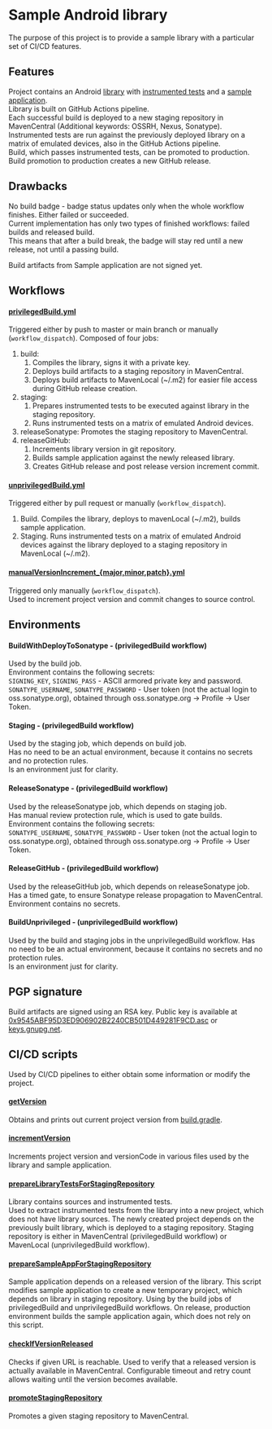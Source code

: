 # Sample Android library
The purpose of this project is to provide a sample library with a particular set of CI/CD features.

## Features

Project contains an Android [library](lib) with [instrumented tests](lib/src/androidTest/java/com/viliussutkus89/samplelib/ExampleInstrumentedTest.java) and a [sample application](sampleapp).  
Library is built on GitHub Actions pipeline.  
Each successful build is deployed to a new staging repository in MavenCentral (Additional keywords: OSSRH, Nexus, Sonatype).  
Instrumented tests are run against the previously deployed library on a matrix of emulated devices, also in the GitHub Actions pipeline.  
Build, which passes instrumented tests, can be promoted to production.  
Build promotion to production creates a new GitHub release.

## Drawbacks

No build badge - badge status updates only when the whole workflow finishes. Either failed or succeeded.  
Current implementation has only two types of finished workflows: failed builds and released build.  
This means that after a build break, the badge will stay red until a new release, not until a passing build.

Build artifacts from Sample application are not signed yet.

## Workflows

#### [privilegedBuild.yml](.github/workflows/privilegedBuild.yml)
Triggered either by push to master or main branch or manually (`workflow_dispatch`).
Composed of four jobs:
1) build:
   1) Compiles the library, signs it with a private key. 
   1) Deploys build artifacts to a staging repository in MavenCentral.
   1) Deploys build artifacts to MavenLocal (~/.m2) for easier file access during GitHub release creation.
1) staging:
   1) Prepares instrumented tests to be executed against library in the staging repository.
   1) Runs instrumented tests on a matrix of emulated Android devices.
1) releaseSonatype: Promotes the staging repository to MavenCentral.
1) releaseGitHub:
   1) Increments library version in git repository.
   1) Builds sample application against the newly released library.
   1) Creates GitHub release and post release version increment commit.

#### [unprivilegedBuild.yml](.github/workflows/unprivilegedBuild.yml)
Triggered either by pull request or manually (`workflow_dispatch`).
1) Build. Compiles the library, deploys to mavenLocal (~/.m2), builds sample application.
2) Staging. Runs instrumented tests on a matrix of emulated Android devices against the library deployed to a staging repository in MavenLocal (~/.m2).

#### [manualVersionIncrement_{major,minor,patch}.yml](.github/workflows/manualVersionIncrement_major.yml)
Triggered only manually (`workflow_dispatch`).  
Used to increment project version and commit changes to source control.

## Environments
#### BuildWithDeployToSonatype - (privilegedBuild workflow)
Used by the build job.  
Environment contains the following secrets:  
`SIGNING_KEY`, `SIGNING_PASS` - ASCII armored private key and password.  
`SONATYPE_USERNAME`, `SONATYPE_PASSWORD` - User token (not the actual login to oss.sonatype.org), obtained through oss.sonatype.org -> Profile -> User Token.

#### Staging - (privilegedBuild workflow)
Used by the staging job, which depends on build job.  
Has no need to be an actual environment, because it contains no secrets and no protection rules.  
Is an environment just for clarity.

#### ReleaseSonatype - (privilegedBuild workflow)
Used by the releaseSonatype job, which depends on staging job.  
Has manual review protection rule, which is used to gate builds.  
Environment contains the following secrets:   
`SONATYPE_USERNAME`, `SONATYPE_PASSWORD` - User token (not the actual login to oss.sonatype.org), obtained through oss.sonatype.org -> Profile -> User Token.

#### ReleaseGitHub - (privilegedBuild workflow)
Used by the releaseGitHub job, which depends on releaseSonatype job.
Has a timed gate, to ensure Sonatype release propagation to MavenCentral.
Environment contains no secrets.

#### BuildUnprivileged - (unprivilegedBuild workflow)
Used by the build and staging jobs in the unprivilegedBuild workflow.
Has no need to be an actual environment, because it contains no secrets and no protection rules.  
Is an environment just for clarity.

## PGP signature

Build artifacts are signed using an RSA key.
Public key is available at
[0x9545ABF95D3ED906902B2240CB501D449281F9CD.asc](0x9545ABF95D3ED906902B2240CB501D449281F9CD.asc) or
[keys.gnupg.net](http://keys.gnupg.net/pks/lookup?search=0x9545ABF95D3ED906902B2240CB501D449281F9CD&fingerprint=on&hash=on&exact=on&op=vindex).

## CI/CD scripts

Used by CI/CD pipelines to either obtain some information or modify the project.

#### [getVersion](scripts/getVersion)
Obtains and prints out current project version from [build.gradle](build.gradle).

#### [incrementVersion](scripts/incrementVersion)
Increments project version and versionCode in various files used by the library and sample application.

#### [prepareLibraryTestsForStagingRepository](scripts/prepareLibraryTestsForStagingRepository)
Library contains sources and instrumented tests.  
Used to extract instrumented tests from the library into a new project, which does not have library sources.
The newly created project depends on the previously built library, which is deployed to a staging repository.
Staging repository is either in MavenCentral (privilegedBuild workflow) or MavenLocal (unprivilegedBuild workflow).

#### [prepareSampleAppForStagingRepository](scripts/prepareSampleAppForStagingRepository)
Sample application depends on a released version of the library.
This script modifies sample application to create a new temporary project, which depends on library in staging repository.
Using by the build jobs of privilegedBuild and unprivilegedBuild workflows.
On release, production environment builds the sample application again, which does not rely on this script.

#### [checkIfVersionReleased](scripts/checkIfVersionReleased)
Checks if given URL is reachable. Used to verify that a released version is actually available in MavenCentral.
Configurable timeout and retry count allows waiting until the version becomes available.

#### [promoteStagingRepository](scripts/promoteStagingRepository)
Promotes a given staging repository to MavenCentral.
